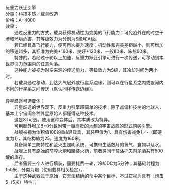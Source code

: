 <title>反重力跃迁引擎 </title>
<meta name="GENERATOR" content="WinCHM">
<meta http-equiv="Content-Type" content="text/html; charset=gb2312">
<br>反重力跃迁引擎    
<br>分类：科技本质／载具改造　
<br>价格：A+4000
<br>效果：
<br>　　通过反重力的方式，载具获得机动性为完美的飞行能力；可免疫外在的时空干涉和环境危害，其等级效力为分别为S级和A级。
<br>　　若已经具备飞行能力，便可再次提升速度；机动性和完美差距越小，则可增加的移速越多，其标准为完美+160米、良好+120米、一般80米、笨拙60米。
<br>　　特殊的，若经过十轮以上加速，反重力跃迁引擎可进行一次传送，可移动到本世界引力范围内的任意角落。
<br>　　这种能力被视为时空来源的传送能力，等级效力为S级，其冷却时间为两小时。
<br>　　若载具通过移动，到达大气层外或行星系边缘，则可以在行星系之内或银河内不同的行星系之间传送（默认同样传送边缘）。
<br>
<br>异星歧途可选变体：
<br>　　异星歧途的世界观下，反重力引擎超简单的技术；除了点偏科技树的地球人，基本上宇宙间各种外星原始人都懂得这种技术。
<br>　　这是ST可选，使用这种变体后，其本质改为特异。
<br>　　可用额外增加B+0分数附带一艘高贵的木制的宇宙战舰的形式购买引擎。
<br>　　战舰被视为体积值100的重&轻载具，其装甲值为1、具有伤害减免1／-（即硬度为1），其结构值为25，速度为160米。
<br>　　具备简单三防特性和萤火虫照明系统，可携带生活数月的氧气、食物以及水。
<br>　　战舰上具有原始的前膛火炮和罐装火药，前者类同于莫洛托夫鸡尾酒共有500罐的库存。
<br>　　后者需要三个人进行填装，需要耗费十轮，冷却DC为5分钟；其基础射程为150米，分类为炮（使用载具相关检定）。
<br>　　由于这种武器过于原始，它无法精确的命中某个目标，不过它视为具有〖炮击5（5米）特性〗。
<br>